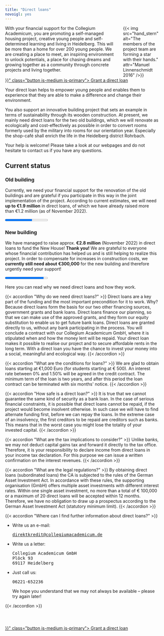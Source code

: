 ```yaml
---
title: "Direct loans"
novoigl: yes
---
```


<div class="columns">
  <div class="column">
    With your financial support for the Collegium Academicum, you are promoting a self-managed housing project, 
creative young people and self-determined learning and living in Heidelberg. 
This will be more than a home for over 200 young people. 
We are creating a place to meet, an inspiring environment to unlock potentials, a place for chasing dreams and 
growing together as a community through concrete projects and living together.
  </div>
  <div class="column">
    {{< img src="hand_stern" alt="The members of the project team are forming a star with their hands." attr="Manuel Linnenschmidt 2016" />}}
  </div>
</div>

<div class="buttons is-centered">
    <a href="{{< relref "/pages/unterstuetzen/direktkredit-geben" >}}" class="button is-medium is-primary">
        <span class="icon">
            <i class="icon-heart"></i>
        </span>
        <span>Grant a direct loan</span>
    </a>
</div>

Your direct loan helps to empower young people and enables them to experience that they are able to make a difference 
and change their environment.

You also support an innovative building project that sets an example in terms of sustainability through its wooden construction.
At present, we mainly need direct loans for the two old buildings, which we will renovate as ecologically and cost-effectively as possible in order to convert rooms formerly used by the military into rooms for our orientation year.
Especially the shop-café shall enrich the life in the Heidelberg district Rohrbach.

Your help is welcome! Please take a look at our webpages and do not hesitate to contact us if you have any questions.

## Current status

### Old building

Currently, we need your financial support for the renovation of the old buildings and are grateful if you participate 
in this way in the joint implementation of the project.
According to current estimates, we will need **up to €1.9 million** in direct loans, of which we have already raised 
more than €1.2 million (as of November 2022).

<progress class="progress is-large is-primary" value="1200" max="1900"></progress>

### New building

We have managed to raise approx. **€2.8 million** (November 2022) in direct loans to fund the New House! **Thank you!** 
We are grateful to everyone whose financial contribution has helped us and is still helping to realize this project.
In order to compensate for increases in construction costs, we **currently still need about €300,000** for the new building and therefore urgently need your support!

<progress class="progress is-large is-primary" value="2800" max="3100"></progress>

Here you can read why we need direct loans and how they work.

{{< accordion "Why do we need direct loans?" >}}
Direct loans are a key part of the funding and the most important precondition for it to work. Why? Because direct loans form the basis for our two other financing sources, government grants and bank loans. Direct loans finance our planning, so that we can make use of the approved grants, and they form our equity substitution to enable us to get future bank loans. Direct loans are granted directly to us, without any bank participating in the process. You will conclude a contract with our Collegium Academicum GmbH, where it is stipulated when and how the money lent will be repaid. Your direct loan makes it possible to realise our project and to secure affordable rents in the long term. With a direct loan you have the chance to invest your money into a social, meaningful and ecological way.
{{< /accordion >}}

{{< accordion "What are the conditions for loans?" >}}
We are glad to obtain loans starting at €1,000 Euro (for students starting at € 500). An interest rate between 0% and 1.50% will be agreed in the credit contract. The minimum term of the loan is two years, and after this period the loan contract can be terminated with six months' notice.
{{< /accordion >}}

{{< accordion "How safe is a direct loan?" >}}
It is true that we cannot guarantee the same kind of security as a bank loan. In the case of serious financial constraints, it is possible that direct loans cannot be repaid, if the project would become insolvent otherwise. In such case we will have to find alternate funding first, before we can repay the loans. In the extreme case of an insolvency, the first creditors to be repaid are creditors such as banks. This means that in the worst case you might lose the totality of your invested capital.
{{< /accordion >}}

{{< accordion "What are the tax implications to consider?" >}}
Unlike banks, we may not deduct capital gains tax and forward it directly to the tax office. Therefore, it is your responsibility to declare income from direct loans in your income tax declaration. For this purpose we can issue a written confirmation on the interest revenues.
{{< /accordion >}}

{{< accordion "What are the legal regulations?" >}}
By obtaining direct loans (subordinated loans) the CA is subjected to the rules of the German Asset Investment Act. In accordance with these rules, the supporting organisation (GmbH) offers multiple asset investments with different interest rates. Within one single asset investment, no more than a total of € 100,000 or a maximum of 20 direct loans will be accepted within 12 months. Therefore, we have no obligation to draw up a prospectus according to the German Asset Investment Act (statutory minimum limit).
{{< /accordion >}}

{{< accordion "Where can I find further information about direct loans?" >}}
<ul>
  <li>Write us an e-mail:
    <pre><a href="mailto:direktkredit@collegiumacademicum.de">direktkredit@collegiumacademicum.de</a></pre>
  </li>
  <li>Write us a letter:
    <pre>Collegium Academicum GmbH
Plöck 93
69117 Heidelberg</pre>
  </li>
  <li>Just call us:
    <pre>06221-652236</pre>
    <p>We hope you understand that we may not always be available – please try again later!</p>
  </li>
</ul>
{{< /accordion >}}

<div class="buttons is-centered" style="margin-top:4em;">
    <a href="{{< relref "/pages/unterstuetzen/direktkredit-geben" >}}" class="button is-medium is-primary">
        <span class="icon">
            <i class="icon-heart"></i>
        </span>
        <span>Grant a direct loan</span>
    </a>
</div>
